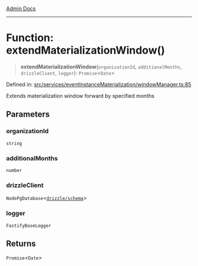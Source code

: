 [Admin Docs](/)

***

# Function: extendMaterializationWindow()

> **extendMaterializationWindow**(`organizationId`, `additionalMonths`, `drizzleClient`, `logger`): `Promise`\<`Date`\>

Defined in: [src/services/eventInstanceMaterialization/windowManager.ts:85](https://github.com/gautam-divyanshu/talawa-api/blob/22f85ff86fcf5f38b53dcdb9fe90ab33ea32d944/src/services/eventInstanceMaterialization/windowManager.ts#L85)

Extends materialization window forward by specified months

## Parameters

### organizationId

`string`

### additionalMonths

`number`

### drizzleClient

`NodePgDatabase`\<[`drizzle/schema`](../../../../drizzle/schema/README.md)\>

### logger

`FastifyBaseLogger`

## Returns

`Promise`\<`Date`\>
